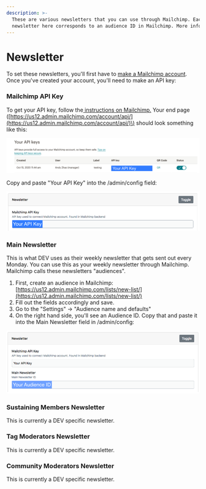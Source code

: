 ```yaml
---
description: >-
  These are various newsletters that you can use through Mailchimp. Each
  newsletter here corresponds to an audience ID in Mailchimp. More info below.
---
```


# Newsletter

To set these newsletters, you'll first have to [make a Mailchimp account](https://login.mailchimp.com/signup/). Once you've created your account, you'll need to make an API key:

### Mailchimp API Key

To get your API key, follow the[ instructions on Mailchimp.](https://mailchimp.com/help/about-api-keys/) Your end page \([https://us12.admin.mailchimp.com/account/api/](https://us12.admin.mailchimp.com/account/api/)\) should look something like this:

![](../../../.gitbook/assets/mailchimp-api-example.png)

Copy and paste "Your API Key" into the /admin/config field:

![](../../../.gitbook/assets/screen-shot-2020-10-21-at-11.26.22-am%20%281%29.png)

### Main Newsletter

This is what DEV uses as their weekly newsletter that gets sent out every Monday. You can use this as your weekly newsletter through Mailchimp. Mailchimp calls these newsletters "audiences".

1. First, create an audience in Mailchimp: [https://us12.admin.mailchimp.com/lists/new-list/](https://us12.admin.mailchimp.com/lists/new-list/)
2. Fill out the fields accordingly and save.
3. Go to the "Settings" -&gt; "Audience name and defaults" 
4. On the right hand side, you'll see an Audience ID. Copy that and paste it into the Main Newsletter field in /admin/config:

![](../../../.gitbook/assets/screen-shot-2020-10-21-at-11.26.10-am.png)

### Sustaining Members Newsletter

This is currently a DEV specific newsletter. 

### Tag Moderators Newsletter

This is currently a DEV specific newsletter.

### Community Moderators Newsletter

This is currently a DEV specific newsletter.

